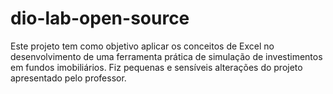 # dio-lab-open-source

Este projeto tem como objetivo aplicar os conceitos de Excel no desenvolvimento de uma ferramenta prática de simulação de investimentos em fundos imobiliários. Fiz pequenas e sensíveis alterações do projeto apresentado pelo professor.
